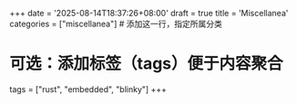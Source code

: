 +++
date = '2025-08-14T18:37:26+08:00'
draft = true
title = 'Miscellanea'
categories = ["miscellanea"]  # 添加这一行，指定所属分类
# 可选：添加标签（tags）便于内容聚合
tags = ["rust", "embedded", "blinky"]
+++
